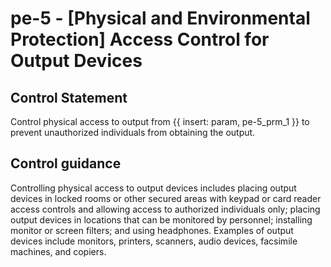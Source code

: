 # pe-5 - \[Physical and Environmental Protection\] Access Control for Output Devices

## Control Statement

Control physical access to output from {{ insert: param, pe-5_prm_1 }} to prevent unauthorized individuals from obtaining the output.

## Control guidance

Controlling physical access to output devices includes placing output devices in locked rooms or other secured areas with keypad or card reader access controls and allowing access to authorized individuals only; placing output devices in locations that can be monitored by personnel; installing monitor or screen filters; and using headphones. Examples of output devices include monitors, printers, scanners, audio devices, facsimile machines, and copiers.
